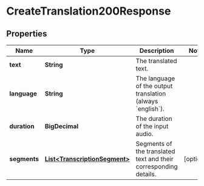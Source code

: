 

# CreateTranslation200Response


## Properties

| Name | Type | Description | Notes |
|------------ | ------------- | ------------- | -------------|
|**text** | **String** | The translated text. |  |
|**language** | **String** | The language of the output translation (always &#x60;english&#x60;). |  |
|**duration** | **BigDecimal** | The duration of the input audio. |  |
|**segments** | [**List&lt;TranscriptionSegment&gt;**](TranscriptionSegment.md) | Segments of the translated text and their corresponding details. |  [optional] |



